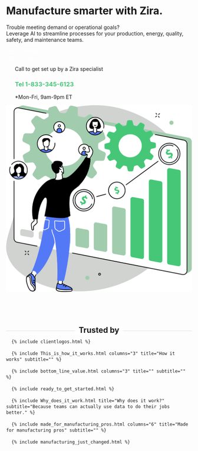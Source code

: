 <div class="uk-section">
  <div class="uk-container uk-container-medium">
    <div class="uk-child-width-1-2@m uk-grid-match uk-text-center uk-margin-medium-center uk-grid" data-uk-grid="" style="vertical-align: middle;">
      <div class="uk-first-column uk-text-left">
        <h1 class="uk-text-left@m">Manufacture smarter with Zira.</h1>
        <p class="uk-text-large uk-text-left@m">Trouble meeting demand or operational goals?<br>
            Leverage AI to streamline processes for your production, energy, quality, safety, and maintenance teams.</p>
        <div class="uk-grid uk-child-width-1-2@s">
          <div>
            <a style="color:white" class="uk-button uk-button-primary uk-button-large uk-width-1-1 uk-margin-top" href="https://zira.us/contact">Get connected</a>
          </div>
          <div>
            <a style="color:white" class="uk-button uk-button-secondary uk-button-large uk-width-1-1 uk-margin-top" href="https://zira.us/docs/getting-started/introduction/">Learn more</a>
          </div>
        </div>
        <UL style="list-style-type:none;">
          <li class="uk-text-left@m">Call to get set up by a Zira specialist</li>
          <li class="uk-text-left@m"><h3 style="color:#46c777">Tel 1-833-345-6123</h3></li>
          <li class="uk-text-left@m">*Mon-Fri, 9am-9pm ET</li>
        </UL>
      </div>
      <div class="uk-text-center">
        <img src="/uploads/zira_frontpage_image.svg">
      </div>
    </div>
    <h2 style="text-align: center; width: 100%;
        border-bottom: 1px solid #dcdcdc;
        line-height: 0.1em;
        margin:100px 0 20px; "><span style="background:#fff;
        padding:0 10px; ">
        Trusted by</span>
    </h2>
  </div>
  
      {% include clientlogos.html %}

      {% include This_is_how_it_works.html columns="3" title="How it works" subtitle="" %}

      {% include bottom_line_value.html columns="3" title="" subtitle=""  %}

      {% include ready_to_get_started.html %}

      {% include Why_does_it_work.html title="Why does it work?" subtitle="Because teams can actually use data to do their jobs better." %}
  
      {% include made_for_manufacturing_pros.html columns="6" title="Made for manufacturing pros" subtitle="" %}
  
      {% include manufacturing_just_changed.html %}

